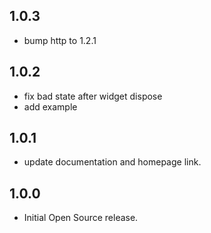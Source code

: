 ## 1.0.3

- bump http to 1.2.1

## 1.0.2

- fix bad state after widget dispose
- add example

## 1.0.1

- update documentation and homepage link.

## 1.0.0

- Initial Open Source release.

